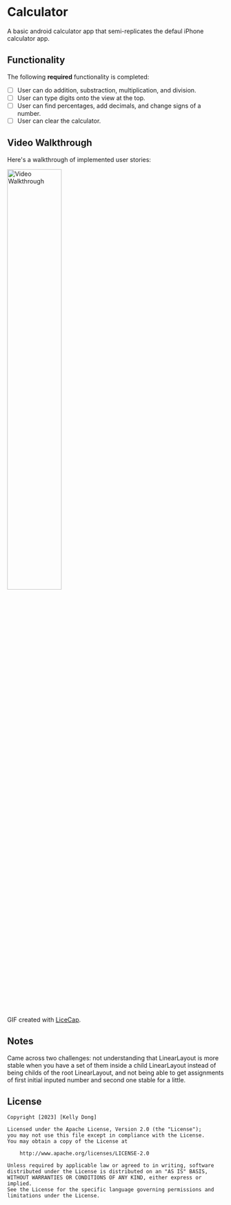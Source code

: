 # Calculator

A basic android calculator app that semi-replicates the defaul iPhone calculator app.

## Functionality 

The following **required** functionality is completed:

* [ ] User can  do addition, substraction, multiplication, and division.
* [ ] User can type digits onto the view at the top.
* [ ] User can find percentages, add decimals, and change signs of a number.
* [ ] User can clear the calculator.

## Video Walkthrough

Here's a walkthrough of implemented user stories:

<img src='walkthrough.gif' title='Video Walkthrough' width='50%' alt='Video Walkthrough' />

GIF created with [LiceCap](http://www.cockos.com/licecap/).

## Notes

Came across two challenges: not understanding that LinearLayout is more stable when you have a set of them inside a child LinearLayout instead of being childs of the root LinearLayout,
and not being able to get assignments of first initial inputed number and second one stable for a little.

## License

    Copyright [2023] [Kelly Dong]

    Licensed under the Apache License, Version 2.0 (the "License");
    you may not use this file except in compliance with the License.
    You may obtain a copy of the License at

        http://www.apache.org/licenses/LICENSE-2.0

    Unless required by applicable law or agreed to in writing, software
    distributed under the License is distributed on an "AS IS" BASIS,
    WITHOUT WARRANTIES OR CONDITIONS OF ANY KIND, either express or implied.
    See the License for the specific language governing permissions and
    limitations under the License.
